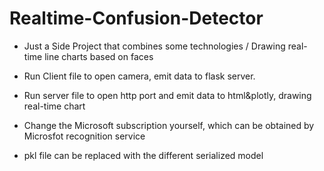 # Realtime-Confusion-Detector
- Just a Side Project that combines some technologies / Drawing real-time line charts based on faces

- Run Client file to open camera, emit data to flask server. 
- Run server file to open http port and emit data to html&plotly, drawing real-time chart
- Change the Microsoft subscription yourself, which can be obtained by Microsfot recognition service
- pkl file can be replaced with the different serialized model


